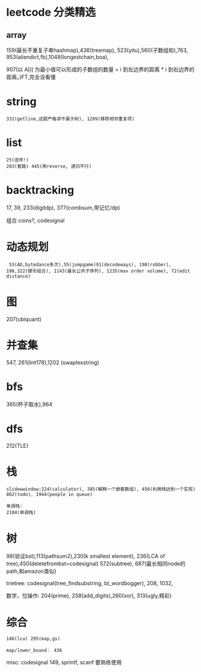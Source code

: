 
# leetcode 分类精选
## array
159(最长不重复子串hashmap),436(treemap), 523(yitu),560(子数组和),763, 953(aliendict,fb),1048(longestchain,boa),

907(以 A[i] 为最小值可以形成的子数组的数量 = i 到左边界的距离 * i 到右边界的距离。)FT,完全没看懂

# string
```
331(getline,这题严格讲不属于树), 1209(移除相邻重复项)
```

# list
```
25(逆序!) 
203(套路) 445(用reverse, 递归不行)
```
# backtracking
17, 39, 233(digitdp), 377(combsum,带记忆/dp)

组合 coins?, codesignal

# 动态规划
```
 53(AD,bytedance多次),55(jumpgame)91(decodeways), 198(robber), 198,322(硬币组合), 1143(最长公共子序列), 1235(max order volume), 72(edit distance)
```
# 图
 207(ubiquant)

# 并查集
547, 261(lint178),1202 (swaplexstring)

# bfs
365(杯子取水),964
# dfs
212(TLE)

# 栈
```
slidewwindow:224(calculator), 385(解释一个嵌套数组), 456(利用栈达到一个实现) 862(todo), 1944(people in queue)

单调栈:
2104(单调栈)
```
# 树
98(验证bst),113(pathsum2),230(k smallest element), 236(LCA of tree),450(deletefrombst=codesignal)
 572(subtree), 687(最长相同node的path,和amazon类似)

trietree: codesignal(tree_findsubstring, bt_wordbogger), 208, 1032, 

数学，位操作: 204(prime), 258(add_digits),260(xor),  313(ugly,精彩)
# 综合
```
146(lcu) 295(map,gs)

map/lower_bound： 436
```
misc:
codesignal 149, sprintf, scanf 要熟练使用
